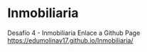 # Inmobiliaria
Desafío 4 - Inmobiliaria
Enlace a Github Page https://edumolinav17.github.io/Inmobiliaria/
